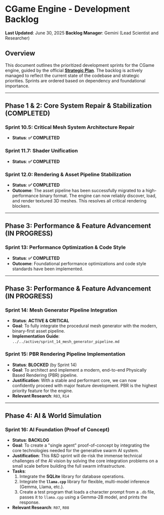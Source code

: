 # CGame Engine - Development Backlog

**Last Updated**: June 30, 2025
**Backlog Manager**: Gemini (Lead Scientist and Researcher)

## Overview

This document outlines the prioritized development sprints for the CGame engine, guided by the official [**Strategic Plan**](../../STRATEGIC_PLAN.md). The backlog is actively managed to reflect the current state of the codebase and strategic priorities. Sprints are ordered based on dependency and foundational importance.

---

## Phase 1 & 2: Core System Repair & Stabilization (COMPLETED)

### Sprint 10.5: Critical Mesh System Architecture Repair
*   **Status**: **✅ COMPLETED**

### Sprint 11.7: Shader Unification
*   **Status**: **✅ COMPLETED**

### Sprint 12.0: Rendering & Asset Pipeline Stabilization
*   **Status**: **✅ COMPLETED**
*   **Outcome**: The asset pipeline has been successfully migrated to a high-performance binary format. The engine can now reliably discover, load, and render textured 3D meshes. This resolves all critical rendering blockers.

---

## Phase 3: Performance & Feature Advancement (IN PROGRESS)

### Sprint 13: Performance Optimization & Code Style
*   **Status**: **✅ COMPLETED**
*   **Outcome**: Foundational performance optimizations and code style standards have been implemented.

---

## Phase 3: Performance & Feature Advancement (IN PROGRESS)

### Sprint 14: Mesh Generator Pipeline Integration
*   **Status**: **ACTIVE & CRITICAL**
*   **Goal**: To fully integrate the procedural mesh generator with the modern, binary-first asset pipeline.
*   **Implementation Guide**: `../../active/sprint_14_mesh_generator_pipeline.md`

### Sprint 15: PBR Rendering Pipeline Implementation
*   **Status**: **BLOCKED** (by Sprint 14)
*   **Goal**: To architect and implement a modern, end-to-end Physically Based Rendering (PBR) pipeline.
*   **Justification**: With a stable and performant core, we can now confidently proceed with major feature development. PBR is the highest priority feature for the engine.
*   **Relevant Research**: `R03`, `R14`

---

## Phase 4: AI & World Simulation

### Sprint 16: AI Foundation (Proof of Concept)
*   **Status**: **BACKLOG**
*   **Goal**: To create a "single agent" proof-of-concept by integrating the core technologies needed for the generative swarm AI system.
*   **Justification**: This R&D sprint will de-risk the immense technical challenges of the AI vision by solving the core integration problems on a small scale before building the full swarm infrastructure.
*   **Tasks**:
    1. Integrate the **SQLite** library for database operations.
    2. Integrate the **`llama.cpp`** library for flexible, multi-model inference (Gemma, Llama, etc.).
    3. Create a test program that loads a character prompt from a `.db` file, passes it to `llama.cpp` using a Gemma-2B model, and prints the response.
*   **Relevant Research**: `R07`, `R08`
